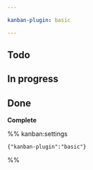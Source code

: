 ```yaml
---

kanban-plugin: basic

---
```


## Todo



## In progress



## Done

**Complete**




%% kanban:settings
```
{"kanban-plugin":"basic"}
```
%%